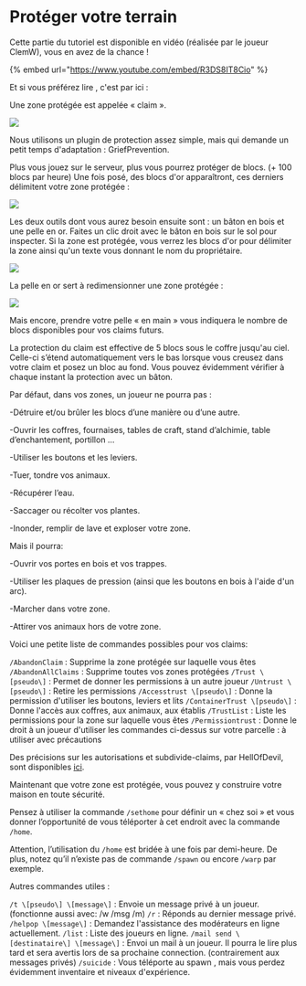 # Protéger votre terrain

Cette partie du tutoriel est disponible en vidéo \(réalisée par le joueur ClemW\), vous en avez de la chance !

{% embed url="https://www.youtube.com/embed/R3DS8IT8Cio" %}

Et si vous préférez lire , c'est par ici :  
  
Une zone protégée est appelée « claim ».

![](../.gitbook/assets/claim1.jpg)

Nous utilisons un plugin de protection assez simple, mais qui demande un petit temps d'adaptation : GriefPrevention.

Plus vous jouez sur le serveur, plus vous pourrez protéger de blocs. \(+ 100 blocs par heure\) Une fois posé, des blocs d'or apparaîtront, ces derniers délimitent votre zone protégée :

![](https://play-mc.fr/img/guide/claim2.jpg)

Les deux outils dont vous aurez besoin ensuite sont : un bâton en bois et une pelle en or. Faites un clic droit avec le bâton en bois sur le sol pour inspecter. Si la zone est protégée, vous verrez les blocs d'or pour délimiter la zone ainsi qu'un texte vous donnant le nom du propriétaire.

![](https://play-mc.fr/img/guide/claim3.jpg)

La pelle en or sert à redimensionner une zone protégée :

![](https://play-mc.fr/img/guide/claim4.jpg)

Mais encore, prendre votre pelle « en main » vous indiquera le nombre de blocs disponibles pour vos claims futurs.

La protection du claim est effective de 5 blocs sous le coffre jusqu'au ciel. Celle-ci s’étend automatiquement vers le bas lorsque vous creusez dans votre claim et posez un bloc au fond. Vous pouvez évidemment vérifier à chaque instant la protection avec un bâton.

Par défaut, dans vos zones, un joueur ne pourra pas :

-Détruire et/ou brûler les blocs d’une manière ou d’une autre.

-Ouvrir les coffres, fournaises, tables de craft, stand d’alchimie, table d’enchantement, portillon …

-Utiliser les boutons et les leviers.

-Tuer, tondre vos animaux.

-Récupérer l’eau.

-Saccager ou récolter vos plantes.

-Inonder, remplir de lave et exploser votre zone.

Mais il pourra:

-Ouvrir vos portes en bois et vos trappes.

-Utiliser les plaques de pression \(ainsi que les boutons en bois à l'aide d'un arc\).

-Marcher dans votre zone.

-Attirer vos animaux hors de votre zone.

Voici une petite liste de commandes possibles pour vos claims:

`/AbandonClaim` : Supprime la zone protégée sur laquelle vous êtes 
`/AbandonAllClaims` : Supprime toutes vos zones protégées 
`/Trust \[pseudo\]` : Permet de donner les permissions à un autre joueur 
`/Untrust \[pseudo\]` : Retire les permissions 
`/Accesstrust \[pseudo\]` : Donne la permission d'utiliser les boutons, leviers et lits 
`/ContainerTrust \[pseudo\]` : Donne l'accès aux coffres, aux animaux, aux établis 
`/TrustList` : Liste les permissions pour la zone sur laquelle vous êtes 
`/Permissiontrust` : Donne le droit à un joueur d'utiliser les commandes ci-dessus sur votre parcelle : à utiliser avec précautions

Des précisions sur les autorisations et subdivide-claims, par HellOfDevil, sont disponibles [ici](https://play-mc.fr/forum/d/147-digressions-sur-les-claims-et-sous-claims).

Maintenant que votre zone est protégée, vous pouvez y construire votre maison en toute sécurité.

Pensez à utiliser la commande `/sethome` pour définir un « chez soi » et vous donner l’opportunité de vous téléporter à cet endroit avec la commande `/home`.

Attention, l’utilisation du `/home` est bridée à une fois par demi-heure. De plus, notez qu’il n’existe pas de commande `/spawn` ou encore `/warp` par exemple.

Autres commandes utiles :

`/t \[pseudo\] \[message\]` : Envoie un message privé à un joueur. \(fonctionne aussi avec: /w /msg /m\) 
`/r` : Réponds au dernier message privé. 
`/helpop \[message\]` : Demandez l'assistance des modérateurs en ligne actuellement. 
`/list` : Liste des joueurs en ligne. 
`/mail send \[destinataire\] \[message\]` : Envoi un mail à un joueur. Il pourra le lire plus tard et sera avertis lors de sa prochaine connection. \(contrairement aux messages privés\) 
`/suicide` : Vous téléporte au spawn , mais vous perdez évidemment inventaire et niveaux d'expérience.
